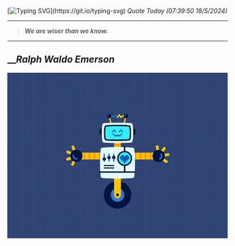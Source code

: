 [![Typing SVG](https://readme-typing-svg.herokuapp.com?font=Press+Start+2P&color=C2F784&size=35&width=900&height=100&lines=Hello+World%2C+I'm+Hung+!)](https://git.io/typing-svg) 
_Quote Today (07:39:50 18/5/2024)_
___
>**_We are wiser than we know._**
___

## __**_Ralph Waldo Emerson_**

![RobotDance](src/assets/images/robot-dancing-dribble.gif?style=center)
